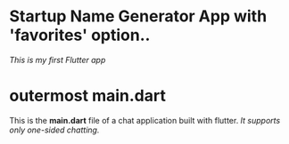 # Startup Name Generator App with 'favorites' option..
<i>This is my first Flutter app </i>

# outermost main.dart 
This is the <b>main.dart</b> file of a chat application built with flutter.
<i>It supports only one-sided chatting.</i>

